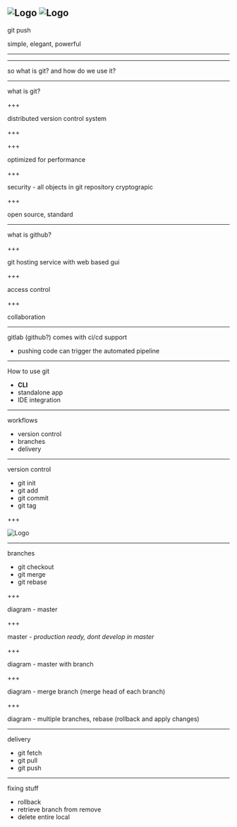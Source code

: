 
![Logo](https://git-scm.com/images/logos/downloads/Git-Logo-2Color.png)
![Logo](https://assets-cdn.github.com/images/modules/open_graph/github-octocat.png)
---

git push

simple, elegant, powerful

---

<source control icons>

---

so what is git? and how do we use it?

---

what is git?

+++

distributed version control system

+++

<diagram>

+++

optimized for performance

+++

security - all objects in git repository cryptograpic 

+++

open source, standard

---

what is github?

+++

git hosting service with web based gui

+++

access control

+++

collaboration

---

gitlab (github?) comes with ci/cd support
- pushing code can trigger the automated pipeline

---

How to use git
- **CLI**
- standalone app
- IDE integration

---

workflows
- version control
- branches
- delivery

---

version control
- git init
- git add
- git commit
- git tag

+++

![Logo](https://git-scm.com/images/about/index1@2x.png)

---

branches
- git checkout 
- git merge
- git rebase

+++

diagram - master

+++

master - *production ready, dont develop in master*

+++

diagram - master with branch

+++

diagram - merge branch (merge head of each branch)

+++

diagram - multiple branches, rebase (rollback and apply changes)

---

delivery
- git fetch
- git pull
- git push

---

fixing stuff
- rollback
- retrieve branch from remove
- delete entire local
